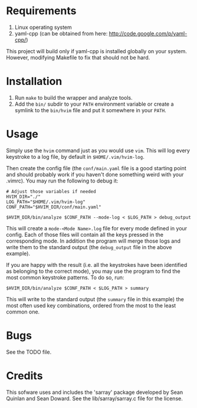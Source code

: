 # Requirements

1. Linux operating system
2. yaml-cpp (can be obtained from here: http://code.google.com/p/yaml-cpp/)

This project will build only if yaml-cpp is installed globally on your system. However, modifying Makefile to fix that should not be hard.

# Installation

1. Run `make` to build the wrapper and analyze tools.
2. Add the `bin/` subdir to your `PATH` environment variable
   or create a symlink to the `bin/hvim` file and put it
   somewhere in your `PATH`.

# Usage

Simply use the `hvim` command just as you would use `vim`. This will log every keystroke to a log file, by default in `$HOME/.vim/hvim-log`.

Then create the config file (the `conf/main.yaml` file is a good starting point and should probably work if you haven't done something weird with your .vimrc). You may run the following to debug it:

    # Adjust those variables if needed
    HVIM_DIR="./"
    LOG_PATH="$HOME/.vim/hvim-log"
    CONF_PATH="$HVIM_DIR/conf/main.yaml"

    $HVIM_DIR/bin/analyze $CONF_PATH --mode-log < $LOG_PATH > debug_output

This will create a `mode-<Mode Name>.log` file for every mode defined in your config. Each of those files will contain all the keys pressed in the corresponding mode. In addition the program will merge those logs and write them to the standard output (the `debug_output` file in the above example).

If you are happy with the result (i.e. all the keystrokes
have been identified as belonging to the correct mode), you may use the program to find the most common keystroke patterns. To do so, run:

    $HVIM_DIR/bin/analyze $CONF_PATH < $LOG_PATH > summary

This will write to the standard output (the `summary` file in this example) the most often used key combinations, ordered from the most to the least common one.

# Bugs

See the TODO file.

# Credits

This sofware uses and includes the 'sarray' package developed
by Sean Quinlan and Sean Doward. See the lib/sarray/sarray.c
file for the license.
